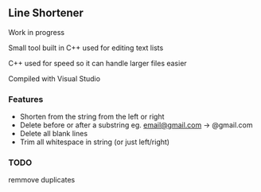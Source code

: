 ## Line Shortener

Work in progress

Small tool built in C++ used for editing text lists

C++ used for speed so it can handle larger files easier

Compiled with Visual Studio

### Features

* Shorten from the string from the left or right
* Delete before or after a substring eg. email@gmail.com -> @gmail.com
* Delete all blank lines
* Trim all whitespace in string (or just left/right)


### TODO
remmove duplicates
